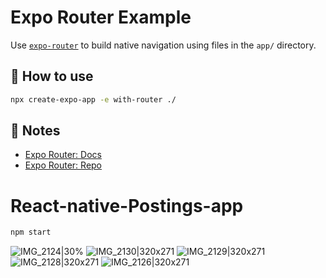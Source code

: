 # Expo Router Example

Use [`expo-router`](https://expo.github.io/router) to build native navigation using files in the `app/` directory.

## 🚀 How to use

```sh
npx create-expo-app -e with-router ./
```

## 📝 Notes

- [Expo Router: Docs](https://expo.github.io/router)
- [Expo Router: Repo](https://github.com/expo/router)
# React-native-Postings-app
```sh
npm start 
```

![IMG_2124|30%](https://github.com/RamzyLabidi/React-native-Postings-app/assets/63471830/cca3fb20-07d5-43a0-b1b2-25b76074d2fe)
![IMG_2130|320x271](https://github.com/RamzyLabidi/React-native-Postings-app/assets/63471830/cfbca10f-9067-4404-9a98-30175429c4ca)
![IMG_2129|320x271](https://github.com/RamzyLabidi/React-native-Postings-app/assets/63471830/91d3c6b1-3109-4ad2-81e2-c247ce910b70)
![IMG_2128|320x271](https://github.com/RamzyLabidi/React-native-Postings-app/assets/63471830/06397873-8a4b-4ca0-923f-370a475d5cc6)
![IMG_2126|320x271](https://github.com/RamzyLabidi/React-native-Postings-app/assets/63471830/ec371490-c505-41e7-817e-5e5df709a9bc)
